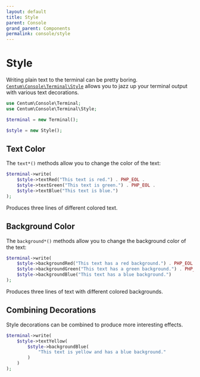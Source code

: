 ```yaml
---
layout: default
title: Style
parent: Console
grand_parent: Components
permalink: console/style
---
```




# Style

Writing plain text to the terminal can be pretty boring.
[`Centum\Console\Terminal\Style`](https://github.com/SidRoberts/centum/blob/development/src/Console/Terminal/Style.php) allows you to jazz up your terminal output with various text decorations.

```php
use Centum\Console\Terminal;
use Centum\Console\Terminal\Style;

$terminal = new Terminal();

$style = new Style();
```



## Text Color

The `text*()` methods allow you to change the color of the text:

```php
$terminal->write(
    $style->textRed("This text is red.") . PHP_EOL .
    $style->textGreen("This text is green.") . PHP_EOL .
    $style->textBlue("This text is blue.")
);
```

Produces three lines of different colored text.



## Background Color

The `background*()` methods allow you to change the background color of the text:

```php
$terminal->write(
    $style->backgroundRed("This text has a red background.") . PHP_EOL .
    $style->backgroundGreen("This text has a green background.") . PHP_EOL .
    $style->backgroundBlue("This text has a blue background.")
);
```

Produces three lines of text with different colored backgrounds.



## Combining Decorations

Style decorations can be combined to produce more interesting effects.

```php
$terminal->write(
    $style->textYellow(
        $style->backgroundBlue(
            "This text is yellow and has a blue background."
        )
    )
);
```
